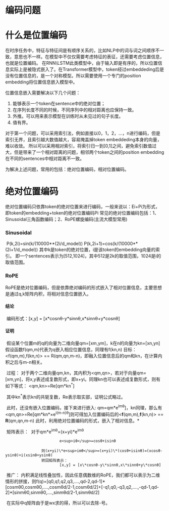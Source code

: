 # 编码问题
# 什么是位置编码

​		在时序任务中，特征与特征间是有顺序关系的，比如NLP中的词与词之间顺序不一致，意思也不一样。
​		在模型中不仅仅需要考虑特征的表征，还需要考虑位置信息，也就是位置编码。
​		在RNN\LSTM此类模型中，由于输入即是有序的，所以位置信息实际上是被隐式嵌入了。
​		在Transformer模型中，token经过embeddeding后是没有位置信息的，是一个对称模型。所以需要使用一个专门的position embedding将位置信息嵌入模型中。



位置信息嵌入需要解决以下几个问题：

1. 能够表示一个token在sentence中的绝对位置；
2. 在序列长度不同的时候，不同序列中的相对距离也应保持一致。
3. 外推。可以用来表示模型在训练时从未见过的句子长度。
4. 值有界。

​		对于第一个问题，可以采用索引法，例如直接以0，1，2，...，n进行编码，但是索引无界，且索引越大数值越大，容易掩盖掉token embeddeding本身的向量，难以收敛。
​		所以可以采用相对索引，将索引归一到[0,1]之间，避免索引数值过大，但是带来了一个相对距离的问题，相邻两个token之间的position embedding 在不同的sentences中相对距离不一致。



为解决上述问题，常用的包括：绝对位置编码，相对位置编码。

# 绝对位置编码
绝对位置编码只依靠token的绝对位置来进行编码，一般来说以：Ei+Pi为形式，即token的embedding+token的绝对位置编码Pi
常见的绝对位置编码包括：1、Sinusoidal三角函数编码；2、RoPE螺旋编码(主流大模型常用)

### Sinusoidal

​    P(k,2i)=sin(k/(10000\*\*(2i/d_model))
​    P(k,2i+1)=cos(k/(10000\*\*(2i+1/d_model))
​    其中k是token的绝对位置，i是该token的embedding向量的索引。
​    即一个sentences表示为[512,1024]，其中512是2k的取值范围，1024是i的取值范围。



### RoPE

​		RoPE是绝对位置编码，但是依靠绝对编码的形式嵌入了相对位置信息，主要思想是通过q,k矩阵内积，将相对信息位置嵌入。

#### 结论

​		编码形式：[x,y] = [x\*cosnθ-y\*sinnθ,x\*sinnθ+y\*cosnθ]

#### 证明

​        假设某个位置m的q的向量为二维向量qm=[xm,ym]，k在n的向量为kn=[xn,yn]
​        假设函数f(qm,m)代表为q嵌入相应位置信息，同理有f(kn,n)
​        目标：<f(qm,m),f(kn,n)> == R(qm,qn,m-n)，即融入位置信息后的qm和kn，在计算内积之后与m-n相关。

​        过程：
​            对于两个二维向量qm,kn，其内积为<qm,qn>，若对于向量qm=[xm,yn]，将x,y表述成复数形式，即x+yi。
​            同理kn也可以表述成复数形式，则有如下等式：
​            <qm,kn>=Re[qm\*kn<sup>*</sup>]

​			其中kn<sup>*</sup>表示kn的共轭复数，Re表示取实部，证明公式略过。



​		 此时，还没有嵌入位置编码，接下来进行嵌入:
​            	qm=qm\*e<sup>imθ</sup>]，kn同理，那么有<qm,qn>=Re[qm\*kn\*×e<sup>i(m-n)θ</sup>]
​            	则可得加入位置编码后的<**f**(qm,m),**f**(kn,n)> == **R**(qm,qn,m-n)
​            	此时，利用绝对位置编码的形式，嵌入了相对信息。*

​				矩阵表示：
​    					对于qm\*e<sup>imθ</sup>=(x+yi)\*e<sup>imθ</sup>

   							e<sup>iθ</sup>=cosθ+isinθ

   				 	则(x+yi)\*e<sup>imθ</sup>=(x+yi)\*(cosθ+isinθ)=(xcosθ-ysinθ)+i(xsinθ+ysinθ)
       			 	转回矩阵表示：
           				 	[x,y] = [x\*cosnθ-y\*sinnθ,x\*sinnθ+y\*cosnθ]

​		推广：
​        		内积满足线性叠加性，因此任意偶数维的RoPE，我们都可以表示为二维情形的拼接，则
​       		 f(q)=[q0,q1,q2,q3,....,qd-2,qd-1]\*[cosmθ0,cosmθ0,....,cosmθd/2-1,cosmθd/2]+
​            			[-q1,q0,-q3,q2,....,-qd-1,qd-2]\*[sinmθ0,sinmθ0,....,sinmθd/2-1,sinmθd/2]
​        		

​				在实际中q矩阵由于是wx求的得，所以可以去除-号。